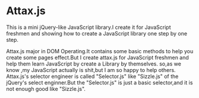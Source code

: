 Attax.js
========

This is  a mini jQuery-like JavaScript  library.I create it for  JavaScript freshmen and  showing  how to create a JavaScript library one step by one step.

Attax.js major in DOM Operating.It contains some basic methods to help you create some pages effect.But I create attax.js for JavaScript freshmen and help them learn JavaScript by create a Library by themselves. so,as we know ,my JavaScript actually is shit,but I am so happy to help others.
Attax.js's selector engineer is called "Selector.js" like "Sizzle.js" of the jQuery's select enginner.But the "Selector.js" is just a basic selector,and it is not  enough good like "Sizzle.js".
